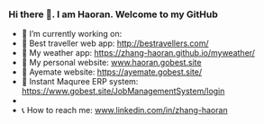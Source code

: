 ### Hi there 👋. I am Haoran. Welcome to my GitHub
- 🌱 I’m currently working on: 
- 📌 Best traveller web app: http://bestravellers.com/
- 📌 My weather app: https://zhang-haoran.github.io/myweather/
- 📌 My personal website: www.haoran.gobest.site
- 📌 Ayemate website: https://ayemate.gobest.site/
- 📌 Instant Maquree ERP system: https://www.gobest.site/JobManagementSystem/login
- 
- 📞 How to reach me: www.linkedin.com/in/zhang-haoran
